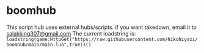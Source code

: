 # boomhub
This script hub uses external hubs/scripts. if you want takedown, email it to salakking307@gmail.com
The current loadstring is:
`loadstring(game:HttpGet("https://raw.githubusercontent.com/NikoNiyazi/boomhub/main/main.lua",true))()`
